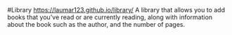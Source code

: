 #Library https://laumar123.github.io/library/
A library that allows you to add books that you've read or are currently reading, along with information about the book such as the author, and the number of pages.
